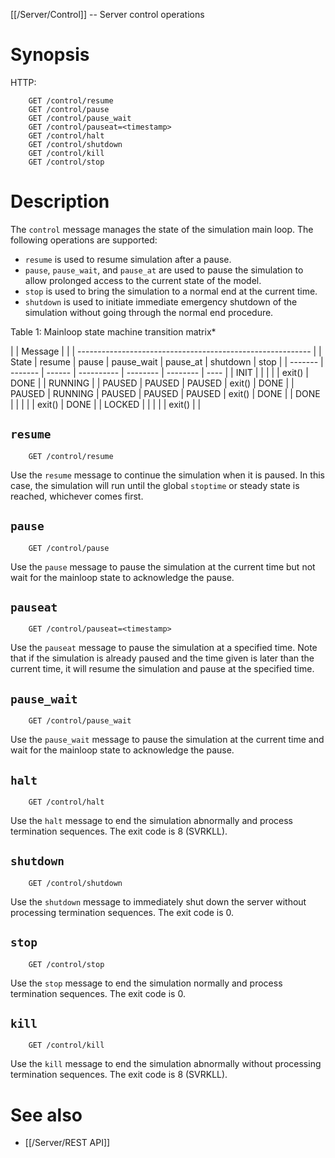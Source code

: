 [[/Server/Control]] -- Server control operations

# Synopsis

HTTP:

~~~
    GET /control/resume
    GET /control/pause
    GET /control/pause_wait
    GET /control/pauseat=<timestamp>
    GET /control/halt
    GET /control/shutdown
    GET /control/kill
    GET /control/stop
~~~

# Description

The `control` message manages the state of the simulation main loop. The following operations are supported:

* `resume` is used to resume simulation after a pause.
* `pause`, `pause_wait`, and `pause_at` are used to pause the simulation to allow prolonged access to the current state of the model.
* `stop` is used to bring the simulation to a normal end at the current time.
* `shutdown` is used to initiate immediate emergency shutdown of the simulation without going through the normal end procedure.

Table 1: Mainloop state machine transition matrix*

|         | Message                                                    |
|         | ---------------------------------------------------------- |
| State   | resume  | pause  | pause_wait | pause_at | shutdown | stop |
| ------- | ------- | ------ | ---------- | -------- | -------- | ---- |
| INIT    |         |        |            |          | exit()   | DONE |
| RUNNING |         | PAUSED | PAUSED     | PAUSED   | exit()   | DONE |
| PAUSED  | RUNNING | PAUSED | PAUSED     | PAUSED   | exit()   | DONE |
| DONE    |         |        |            |          | exit()   | DONE |
| LOCKED  |         |        |            |          | exit()   |      |

## `resume`

~~~
    GET /control/resume
~~~

Use the `resume` message to continue the simulation when it is paused. In this case, the simulation will run until the global `stoptime` or steady state is reached, whichever comes first.

## `pause`

~~~
    GET /control/pause
~~~

Use the `pause` message to pause the simulation at the current time but not wait for the mainloop state to acknowledge the pause.

## `pauseat`

~~~
    GET /control/pauseat=<timestamp>
~~~

Use the `pauseat` message to pause the simulation at a specified time. Note that if the simulation is already paused and the time given is later than the current time, it will resume the simulation and pause at the specified time.

## `pause_wait`

~~~
    GET /control/pause_wait
~~~

Use the `pause_wait` message to pause the simulation at the current time and wait for the mainloop state to acknowledge the pause.

## `halt`

~~~
    GET /control/halt
~~~

Use the `halt` message to end the simulation abnormally and process termination sequences. The exit code is 8 (SVRKLL).

## `shutdown`

~~~
    GET /control/shutdown
~~~

Use the `shutdown` message to immediately shut down the server without processing termination sequences. The exit code is 0.

## `stop`

~~~
    GET /control/stop
~~~

Use the `stop` message to end the simulation normally and process termination sequences. The exit code is 0.

## `kill`

~~~
    GET /control/kill
~~~

Use the `kill` message to end the simulation abnormally without processing termination sequences.  The exit code is 8 (SVRKLL).

# See also

* [[/Server/REST API]]
